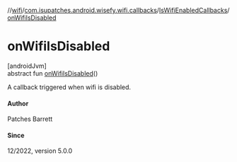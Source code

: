 //[wifi](../../../index.md)/[com.isupatches.android.wisefy.wifi.callbacks](../index.md)/[IsWifiEnabledCallbacks](index.md)/[onWifiIsDisabled](on-wifi-is-disabled.md)

# onWifiIsDisabled

[androidJvm]\
abstract fun [onWifiIsDisabled](on-wifi-is-disabled.md)()

A callback triggered when wifi is disabled.

#### Author

Patches Barrett

#### Since

12/2022, version 5.0.0
